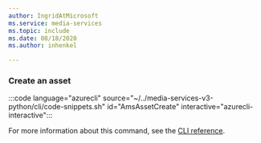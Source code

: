 ```yaml
---
author: IngridAtMicrosoft
ms.service: media-services 
ms.topic: include
ms.date: 08/18/2020
ms.author: inhenkel

---
```


<!--Create a media services asset CLI-->

### Create an asset

:::code language="azurecli" source="~/../media-services-v3-python/cli/code-snippets.sh" id="AmsAssetCreate" interactive="azurecli-interactive":::

For more information about this command, see the [CLI reference](/cli/azure/ams/asset?view=azure-cli-latest#az-ams-asset-create).
